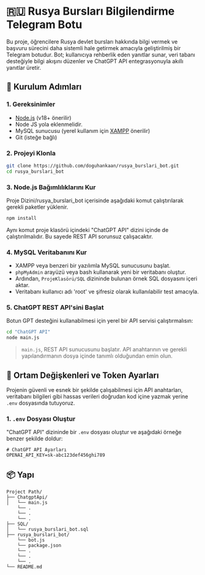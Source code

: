 # 🇷🇺 Rusya Bursları Bilgilendirme Telegram Botu

Bu proje, öğrencilere Rusya devlet bursları hakkında bilgi vermek ve başvuru sürecini daha sistemli hale getirmek amacıyla geliştirilmiş bir Telegram botudur. Bot; kullanıcıya rehberlik eden yanıtlar sunar, veri tabanı desteğiyle bilgi akışını düzenler ve ChatGPT API entegrasyonuyla akıllı yanıtlar üretir.

## 🔧 Kurulum Adımları

### 1. Gereksinimler

- [Node.js](https://nodejs.org/) (v18+ önerilir)
- Node JS yola eklenmelidir.
- MySQL sunucusu (yerel kullanım için [XAMPP](https://www.apachefriends.org/index.html) önerilir)
- Git (isteğe bağlı)

### 2. Projeyi Klonla

```bash
git clone https://github.com/doguhankaan/rusya_burslari_bot.git
cd rusya_burslari_bot
```

### 3. Node.js Bağımlılıklarını Kur
Proje Dizini/rusya_burslari_bot içerisinde aşağıdaki komut çalıştırılarak gerekli paketler yüklenir.
```bash
npm install
```

Aynı komut proje klasörü içindeki "ChatGPT API" dizini içinde de çalıştırılmalıdır. Bu sayede REST API sorunsuz çalışacaktır.

### 4. MySQL Veritabanını Kur

- XAMPP veya benzeri bir yazılımla MySQL sunucusunu başlat.
- `phpMyAdmin` arayüzü veya bash kullanarak yeni bir veritabanı oluştur.
- Ardından, `ProjeKlasörü/SQL` dizininde bulunan örnek SQL dosyasını içeri aktar.
- Veritabanı kullanıcı adı 'root'  ve şifresiz olarak kullanılabilir test amacıyla.

### 5. ChatGPT REST API'sini Başlat

Botun GPT desteğini kullanabilmesi için yerel bir API servisi çalıştırmalısın:

```bash
cd "ChatGPT API"
node main.js
```

> `main.js`, REST API sunucusunu başlatır. API anahtarının ve gerekli yapılandırmanın dosya içinde tanımlı olduğundan emin olun.

## 🔐 Ortam Değişkenleri ve Token Ayarları

Projenin güvenli ve esnek bir şekilde çalışabilmesi için API anahtarları, veritabanı bilgileri gibi hassas verileri doğrudan kod içine yazmak yerine `.env` dosyasında tutuyoruz.

### 1. `.env` Dosyası Oluştur

"ChatGPT API" dizininde bir `.env` dosyası oluştur ve aşağıdaki örneğe benzer şekilde doldur:

```
# ChatGPT API Ayarları
OPENAI_API_KEY=sk-abc123def456ghi789
```

## 📦 Yapı

```
Project Path/
├── ChatgptApi/
│   └── main.js
    └── .
    └── .
    └── .
├── SQL/
│   └── rusya_burslari_bot.sql
├── rusya_burslari_bot/
    └── bot.js
    └── package.json
    └── .
    └── .
    └── .
└── README.md
```

